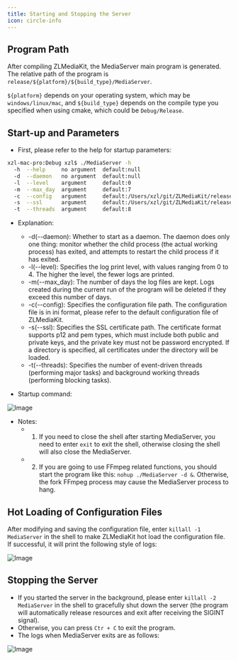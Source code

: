 ```yaml
---
title: Starting and Stopping the Server
icon: circle-info
---
```


## Program Path

After compiling ZLMediaKit, the MediaServer main program is generated. The relative path of the program is `release/${platform}/${build_type}/MediaServer`.

`${platform}` depends on your operating system, which may be `windows/linux/mac`, and `${build_type}` depends on the compile type you specified when using cmake, which could be `Debug/Release`.

## Start-up and Parameters

- First, please refer to the help for startup parameters:

```bash
xzl-mac-pro:Debug xzl$ ./MediaServer -h
  -h  --help     no argument  default:null                                          optional  print this information
  -d  --daemon   no argument  default:null                                          optional  start in Daemon mode or not
  -l  --level    argument     default:0                                             optional  log level, LTrace~LError(0~4)
  -m  --max_day  argument     default:7                                             optional  maximum days to keep the logs
  -c  --config   argument     default:/Users/xzl/git/ZLMediaKit/release/mac/Debug/config.ini  optional  configuration file path
  -s  --ssl      argument     default:/Users/xzl/git/ZLMediaKit/release/mac/Debug/ssl.p12     optional  path of the SSL certificate file or directory, supports p12/pem types
  -t  --threads  argument     default:8                                             optional  number of threads to launch for event triggering
```

- Explanation:

  - -d(--daemon): Whether to start as a daemon. The daemon does only one thing: monitor whether the child process (the actual working process) has exited, and attempts to restart the child process if it has exited.
  - -l(--level): Specifies the log print level, with values ranging from 0 to 4. The higher the level, the fewer logs are printed.
  - -m(--max_day): The number of days the log files are kept. Logs created during the current run of the program will be deleted if they exceed this number of days.
  - -c(--config): Specifies the configuration file path. The configuration file is in ini format, please refer to the default configuration file of ZLMediaKit.
  - -s(--ssl): Specifies the SSL certificate path. The certificate format supports p12 and pem types, which must include both public and private keys, and the private key must not be password encrypted. If a directory is specified, all certificates under the directory will be loaded.
  - -t(--threads): Specifies the number of event-driven threads (performing major tasks) and background working threads (performing blocking tasks).

- Startup command:

![Image](/images/start_server_1.png)

- Notes:
  - 1. If you need to close the shell after starting MediaServer, you need to enter `exit` to exit the shell, otherwise closing the shell will also close the MediaServer.
  - 2. If you are going to use FFmpeg related functions, you should start the program like this: `nohup ./MediaServer -d &`. Otherwise, the fork FFmpeg process may cause the MediaServer process to hang.

## Hot Loading of Configuration Files

After modifying and saving the configuration file, enter `killall -1 MediaServer` in the shell to make ZLMediaKit hot load the configuration file. If successful, it will print the following style of logs:

![Image](/images/start_server_2.png)

## Stopping the Server

- If you started the server in the background, please enter `killall -2 MediaServer` in the shell to gracefully shut down the server (the program will automatically release resources and exit after receiving the SIGINT signal).
- Otherwise, you can press `Ctr + C` to exit the program.
- The logs when MediaServer exits are as follows:

![Image](/images/start_server_3.png)
